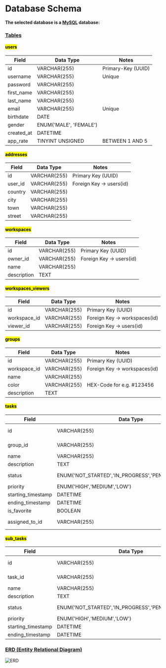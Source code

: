 # Database Schema
**The selected database is a <u>MySQL</u> database:**

### <u>Tables</u>
#### <mark>users</mark>
| Field     | Data Type              | Notes                 | 
| --------- |------------------------| --------------------  |
| id        | VARCHAR(255)           | Primary-Key (UUID)    | 
| username  | VARCHAR(255)           | Unique                | 
| password  | VARCHAR(255)           |                       |
| first_name| VARCHAR(255)           |                       |
| last_name | VARCHAR(255)           |                       |
| email     | VARCHAR(255)           | Unique                |
| birthdate | DATE                   |                       |    
| gender    | ENUM('MALE', 'FEMALE') |                       |
| created_at| DATETIME               |                       |
| app_rate  | TINYINT UNSIGNED       | BETWEEN 1 AND 5       | 

#### <mark>addresses</mark>
| Field      | Data Type    | Notes                  |
| ---------- |--------------| ---------------------- |
| id         | VARCHAR(255) | Primary Key (UUID)     |
| user_id    | VARCHAR(255) | Foreign Key → users(id)|
| country    | VARCHAR(255) |                        |
| city       | VARCHAR(255) |                        |
| town       | VARCHAR(255) |                        |
| street     | VARCHAR(255) |                        |

#### <mark>workspaces</mark>
| Field       | Data Type    | Notes                  |
|-------------|--------------| ---------------------- |
| id          | VARCHAR(255) | Primary Key (UUID)     |
| owner_id    | VARCHAR(255) | Foreign Key → users(id)|
| name        | VARCHAR(255) |                        |
| description | TEXT         |                        |

#### <mark>workspaces_viewers</mark>
| Field        | Data Type     | Notes                        |
|--------------|---------------| ---------------------------- |
| id           | VARCHAR(255)  | Primary Key (UUID)           |
| workspace_id | VARCHAR(255)  | Foreign Key → workspaces(id) |
| viewer_id    | VARCHAR(255)  | Foreign Key → users(id)      |

#### <mark>groups</mark>
| Field       | Data Type      | Notes                        |
| ----------- |----------------| ---------------------------- |
| id          | VARCHAR(255)   | Primary Key (UUID)           |
| workspace_id| VARCHAR(255)   | Foreign Key → workspaces(id) |
| name        | VARCHAR(255)   |                              |
| color       | VARCHAR(255)   | HEX-Code for e.g. #123456  |
| description | TEXT           |                              |

#### <mark>tasks</mark>
| Field              | Data Type                                              | Notes                           |
|--------------------|--------------------------------------------------------| ------------------------------- |
| id                 | VARCHAR(255)                                           | Primary Key (UUID)              |
| group_id           | VARCHAR(255)                                           | Foreign Key → groups(id)        |
| name               | VARCHAR(255)                                           |                                 |
| description        | TEXT                                                   |                                 |
| status             | ENUM('NOT_STARTED','IN_PROGRESS','PENDING','FINISHED') | Default 'NOT_STARTED'           |
| priority           | ENUM('HIGH','MEDIUM','LOW')                            | Default 'LOW'                   |
| starting_timestamp | DATETIME                                               |                                 |
| ending_timestamp   | DATETIME                                               |                                 |
| is_favorite        | BOOLEAN                                                | Default false                   |
| assigned_to_id     | VARCHAR(255)                                           | Foreign Key → users(id)         |

#### <mark>sub_tasks</mark>
| Field               | Data Type                                              | Notes                           |
| ------------------- |--------------------------------------------------------| ------------------------------- |
| id                  | VARCHAR(255)                                           | Primary Key (UUID)              |
| task_id             | VARCHAR(255)                                           | Foreign Key → tasks(id)         |
| name                | VARCHAR(255)                                           |                                 |
| description         | TEXT                                                   |                                 |
| status              | ENUM('NOT_STARTED','IN_PROGRESS','PENDING','FINISHED') | Default 'NOT_STARTED'           |
| priority            | ENUM('HIGH','MEDIUM','LOW')                            | Default 'LOW'                   |
| starting_timestamp  | DATETIME                                               |                                 |
| ending_timestamp    | DATETIME                                               |                                 |

### <u>ERD (Entity Relational Diagram)</u>
<img src="https://i.postimg.cc/NFGqrdKC/ERD.png" alt="ERD"/>